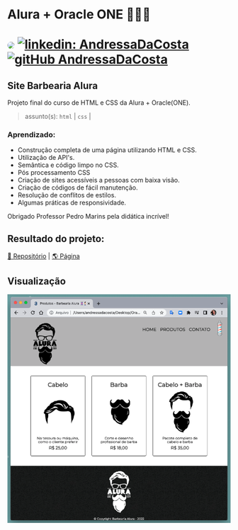 # Alura + Oracle ONE 👩🏻‍💻<br><br> [<img src="https://avatars.githubusercontent.com/u/95485809?v=4" width="35" style="border-radius:50%">]("linkedin.com/in/andressa-costa-286173225/") [![linkedin: AndressaDaCosta](https://img.shields.io/badge/-AndressaDaCosta-blue?style=flat-square&logo=Linkedin&logoColor=white&link=https://www.linkedin.com/in/AndressaDaCosta/)](linkedin.com/in/andressa-costa-286173225/)   [![gitHub AndressaDaCosta](https://img.shields.io/github/followers/AndressaDaCosta?label=follow&style=social)](https://github.com/AndressaDaCosta)


## Site Barbearia Alura

Projeto final do curso de HTML e CSS da Alura + Oracle(ONE).

 >assunto(s): ```html``` | ```css``` |



### Aprendizado:

- Construção completa de uma página utilizando HTML e CSS.
- Utilização de API's.
- Semântica e código limpo no CSS.
- Pós processamento CSS
- Criação de sites acessíveis a pessoas com baixa visão.
- Criação de códigos de fácil manutenção. 
- Resolução de conflitos de estilos.
- Algumas práticas de responsividade. 


Obrigado Professor Pedro Marins pela didática incrível!


## Resultado do projeto:

[📁 Repositório](https://github.com/AndressaDaCosta/barbearia_alura) |  [🌎 Página](https://andressadacosta.github.io/barbearia_alura/contato.html)


## Visualização

![Screenshot](./img/captura_de_tela_barbearia_alura.png)
